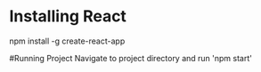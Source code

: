# Installing React
npm install -g create-react-app

#Running Project
Navigate to project directory and run 'npm start'
